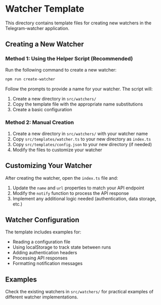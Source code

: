 # Watcher Template

This directory contains template files for creating new watchers in the Telegram-watcher application.

## Creating a New Watcher

### Method 1: Using the Helper Script (Recommended)

Run the following command to create a new watcher:

```bash
npm run create-watcher
```

Follow the prompts to provide a name for your watcher. The script will:
1. Create a new directory in `src/watchers/`
2. Copy the template file with the appropriate name substitutions
3. Create a basic configuration

### Method 2: Manual Creation

1. Create a new directory in `src/watchers/` with your watcher name
2. Copy `src/templates/watcher.ts` to your new directory as `index.ts`
3. Copy `src/templates/config.json` to your new directory (if needed)
4. Modify the files to customize your watcher

## Customizing Your Watcher

After creating the watcher, open the `index.ts` file and:

1. Update the `name` and `url` properties to match your API endpoint
2. Modify the `notify` function to process the API response
3. Implement any additional logic needed (authentication, data storage, etc.)

## Watcher Configuration

The template includes examples for:

- Reading a configuration file
- Using localStorage to track state between runs
- Adding authentication headers
- Processing API responses
- Formatting notification messages

## Examples

Check the existing watchers in `src/watchers/` for practical examples of different watcher implementations. 